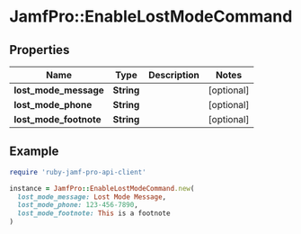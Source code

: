 # JamfPro::EnableLostModeCommand

## Properties

| Name | Type | Description | Notes |
| ---- | ---- | ----------- | ----- |
| **lost_mode_message** | **String** |  | [optional] |
| **lost_mode_phone** | **String** |  | [optional] |
| **lost_mode_footnote** | **String** |  | [optional] |

## Example

```ruby
require 'ruby-jamf-pro-api-client'

instance = JamfPro::EnableLostModeCommand.new(
  lost_mode_message: Lost Mode Message,
  lost_mode_phone: 123-456-7890,
  lost_mode_footnote: This is a footnote
)
```

